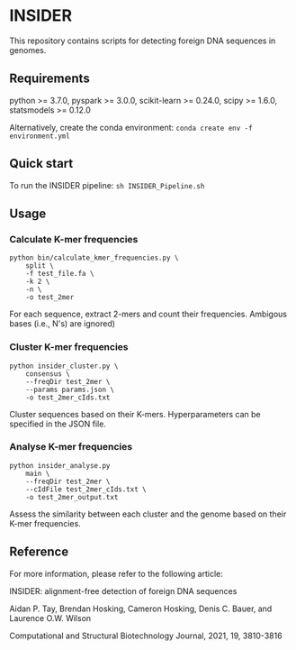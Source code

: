 # INSIDER #
This repository contains scripts for detecting foreign DNA sequences in genomes.

## Requirements ##
python >= 3.7.0, pyspark >= 3.0.0, scikit-learn >= 0.24.0, scipy >= 1.6.0, statsmodels >= 0.12.0

Alternatively, create the conda environment: `conda create env -f environment.yml`

## Quick start ##
To run the INSIDER pipeline: `sh INSIDER_Pipeline.sh`

## Usage ##

### Calculate K-mer frequencies

```
python bin/calculate_kmer_frequencies.py \
    split \
    -f test_file.fa \
    -k 2 \
    -n \
    -o test_2mer
```

For each sequence, extract 2-mers and count their frequencies. Ambigous bases (i.e., N's) are ignored)

### Cluster K-mer frequencies

```
python insider_cluster.py \
    consensus \
    --freqDir test_2mer \
    --params params.json \
    -o test_2mer_cIds.txt
```

Cluster sequences based on their K-mers. Hyperparameters can be specified in the JSON file.

### Analyse K-mer frequencies

```
python insider_analyse.py
    main \
    --freqDir test_2mer \
    --cIdFile test_2mer_cIds.txt \
    -o test_2mer_output.txt 
```
Assess the similarity between each cluster and the genome based on their K-mer frequencies.

## Reference ##
For more information, please refer to the following article:

INSIDER: alignment-free detection of foreign DNA sequences

Aidan P. Tay, Brendan Hosking, Cameron Hosking, Denis C. Bauer, and Laurence O.W. Wilson

Computational and Structural Biotechnology Journal, 2021, 19, 3810-3816

